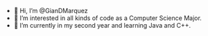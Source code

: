 - 👋 Hi, I’m @GianDMarquez
- 👀 I’m interested in all kinds of code as a Computer Science Major.
- 🌱 I’m currently in my second year and learning Java and C++.

<!---
GianDMarquez/GianDMarquez is a ✨ special ✨ repository because its `README.md` (this file) appears on your GitHub profile.
You can click the Preview link to take a look at your changes.
--->
